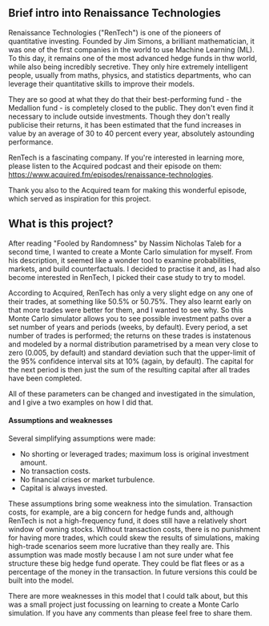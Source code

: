 ## Brief intro into Renaissance Technologies

Renaissance Technologies ("RenTech") is one of the pioneers of quantitative investing. Founded by Jim Simons, a brilliant mathematician, it was one of the first companies in the world to use Machine Learning (ML). To this day, it remains one of the most advanced hedge funds in thw world, while also being incredibly secretive. They only hire extremely intelligent people, usually from maths, physics, and statistics departments, who can leverage their quantitative skills to improve their models. 

They are so good at what they do that their best-performing fund - the Medallion fund - is completely closed to the public. They don't even find it necessary to include outside investments. Though they don't really publicise their returns, it has been estimated that the fund increases in value by an average of 30 to 40 percent every year, absolutely astounding performance. 

RenTech is a fascinating company. If you're interested in learning more, please listen to the Acquired podcast and their episode on them: https://www.acquired.fm/episodes/renaissance-technologies.

Thank you also to the Acquired team for making this wonderful episode, which served as inspiration for this project.

## What is this project?

After reading "Fooled by Randomness" by Nassim Nicholas Taleb for a second time, I wanted to create a Monte Carlo simulation for myself. From his description, it seemed like a wonder tool to examine probabilities, markets, and build counterfactuals. I decided to practise it and, as I had also become interested in RenTech, I picked their case study to try to model. 

According to Acquired, RenTech has only a very slight edge on any one of their trades, at something like 50.5% or 50.75%. They also learnt early on that more trades were better for them, and I wanted to see why. So this Monte Carlo simulator allows you to see possible investment paths over a set number of years and periods (weeks, by default). Every period, a set number of trades is performed; the returns on these trades is instatenous and modeled by a normal distribution parametrised by a mean very close to zero (0.005, by default) and standard deviation such that the upper-limit of the 95% confidence interval sits at 10% (again, by default). The capital for the next period is then just the sum of the resulting capital after all trades have been completed.

All of these parameters can be changed and investigated in the simulation, and I give a two examples on how I did that.

#### Assumptions and weaknesses
Several simplifying assumptions were made:
 - No shorting or leveraged trades; maximum loss is original investment amount.
- No transaction costs.
- No financial crises or market turbulence.
- Capital is always invested.

These assumptions bring some weakness into the simulation. Transaction costs, for example, are a big concern for hedge funds and, although RenTech is not a high-frequency fund, it does still have a relatively short window of owning stocks. Without transaction costs, there is no punishment for having more trades, which could skew the results of simulations, making high-trade scenarios seem more lucrative than they really are. This assumption was made mostly because I am not sure under what fee structure these big hedge fund operate. They could be flat flees or as a percentage of the money in the transaction. In future versions this could be built into the model.

There are more weaknesses in this model that I could talk about, but this was a small project just focussing on learning to create a Monte Carlo simulation. If you have any comments than please feel free to share them.

